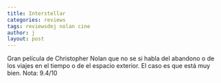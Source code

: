 ```yaml
---
title: Interstellar
categories: reviews
tags: reviewsdej nolan cine
author: j
layout: post
---
```


Gran película de Christopher Nolan que no se si habla del abandono o de los viajes en el tiempo o de el espacio exterior. El caso es que está muy bien.
Nota: 9.4/10
